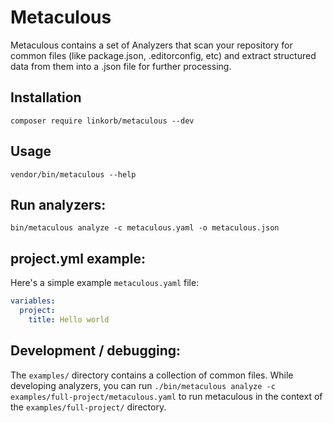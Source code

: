 # Metaculous

Metaculous contains a set of Analyzers that scan your repository for common files (like package.json, .editorconfig, etc) and extract structured data from them into a .json file for further processing.

## Installation

    composer require linkorb/metaculous --dev

## Usage

    vendor/bin/metaculous --help

## Run analyzers:

    bin/metaculous analyze -c metaculous.yaml -o metaculous.json

## project.yml example:

Here's a simple example `metaculous.yaml` file:

```yml
variables:
  project:
    title: Hello world
```

## Development / debugging:

The `examples/` directory contains a collection of common files. 
While developing analyzers, you can run `./bin/metaculous analyze -c examples/full-project/metaculous.yaml` to run metaculous in the context of the `examples/full-project/` directory.
